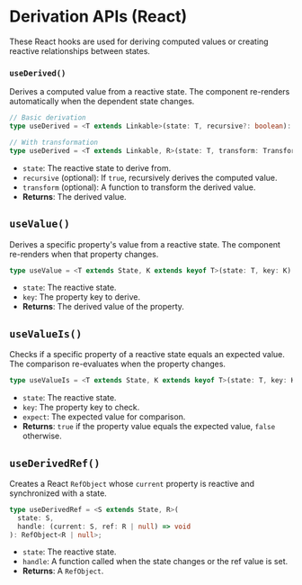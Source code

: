 # Derivation APIs (React)

These React hooks are used for deriving computed values or creating reactive relationships between states.

### `useDerived()`

Derives a computed value from a reactive state. The component re-renders automatically when the dependent state changes.

```typescript
// Basic derivation
type useDerived = <T extends Linkable>(state: T, recursive?: boolean): T;

// With transformation
type useDerived = <T extends Linkable, R>(state: T, transform: TransformFn<T, R>): R;
```

- `state`: The reactive state to derive from.
- `recursive` (optional): If `true`, recursively derives the computed value.
- `transform` (optional): A function to transform the derived value.
- **Returns**: The derived value.

## `useValue()`

Derives a specific property's value from a reactive state. The component re-renders when that property changes.

```typescript
type useValue = <T extends State, K extends keyof T>(state: T, key: K): T[K];
```

- `state`: The reactive state.
- `key`: The property key to derive.
- **Returns**: The derived value of the property.

## `useValueIs()`

Checks if a specific property of a reactive state equals an expected value. The comparison re-evaluates when the property changes.

```typescript
type useValueIs = <T extends State, K extends keyof T>(state: T, key: K, expect: unknown): boolean;
```

- `state`: The reactive state.
- `key`: The property key to check.
- `expect`: The expected value for comparison.
- **Returns**: `true` if the property value equals the expected value, `false` otherwise.

## `useDerivedRef()`

Creates a React `RefObject` whose `current` property is reactive and synchronized with a state.

```typescript
type useDerivedRef = <S extends State, R>(
  state: S,
  handle: (current: S, ref: R | null) => void
): RefObject<R | null>;
```

- `state`: The reactive state.
- `handle`: A function called when the state changes or the ref value is set.
- **Returns**: A `RefObject`.

